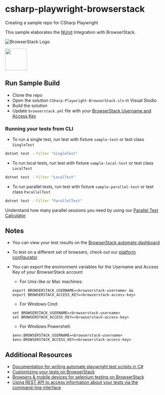 ﻿# csharp-playwright-browserstack
Creating a sample repo for CSharp Playwright

This sample elaborates the [NUnit](http://www.nunit.org/) Integration with BrowserStack.

![BrowserStack Logo](https://d98b8t1nnulk5.cloudfront.net/production/images/layout/logo-header.png?1469004780)

<img src ="https://nunit.org/img/nunit.svg" height = "71">

## Run Sample Build
* Clone the repo
* Open the solution `CSharp-Playwright-BrowserStack.sln` in Visual Studio
* Build the solution
* Update `browserstack.yml` file with your [BrowserStack Username and Access Key](https://www.browserstack.com/accounts/settings)

### Running your tests from CLI
- To run a single test, run test with fixture `sample-test` or test class `SingleTest`
```sh
dotnet test --filter "SingleTest"
```
- To run local tests, run test with fixture `sample-local-test` or test class `LocalTest`
```sh
dotnet test --filter "LocalTest"
```
- To run parallel tests, run test with fixture `sample-parallel-test` or test class `ParallelTest`
```sh
dotnet test --filter "ParallelTest"
```

 Understand how many parallel sessions you need by using our [Parallel Test Calculator](https://www.browserstack.com/automate/parallel-calculator?ref=github)

## Notes
* You can view your test results on the [BrowserStack automate dashboard](https://www.browserstack.com/automate)
* To test on a different set of browsers, check out our [platform configurator](https://www.browserstack.com/automate/c-sharp#setting-os-and-browser)
* You can export the environment variables for the Username and Access Key of your BrowserStack account

  * For Unix-like or Mac machines:
  ```
  export BROWSERSTACK_USERNAME=<browserstack-username> &&
  export BROWSERSTACK_ACCESS_KEY=<browserstack-access-key>
  ```

  * For Windows Cmd:
  ```
  set BROWSERSTACK_USERNAME=<browserstack-username>
  set BROWSERSTACK_ACCESS_KEY=<browserstack-access-key>
  ```

  * For Windows Powershell:
  ```
  $env:BROWSERSTACK_USERNAME=<browserstack-username>
  $env:BROWSERSTACK_ACCESS_KEY=<browserstack-access-key>
  ```

## Additional Resources
* [Documentation for writing automate playwright test scripts in C#](https://www.browserstack.com/docs/automate/playwright/getting-started/c-sharp)
* [Customizing your tests on BrowserStack](https://www.browserstack.com/automate/capabilities)
* [Browsers & mobile devices for selenium testing on BrowserStack](https://www.browserstack.com/list-of-browsers-and-platforms?product=automate)
* [Using REST API to access information about your tests via the command-line interface](https://www.browserstack.com/automate/rest-api)
